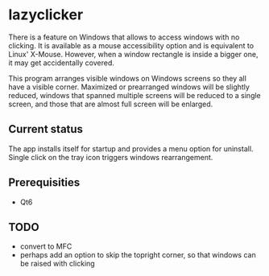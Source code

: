 # lazyclicker
There is a feature on Windows that allows to access windows with 
no clicking. It is available as a mouse accessibility option and 
is equivalent to Linux' X-Mouse. However, when a window rectangle 
is inside a bigger one, it may get accidentally covered.

This program arranges visible windows on Windows screens so they 
all have a visible corner. Maximized or prearranged windows will 
be slightly reduced, windows that spanned multiple screens will be 
reduced to a single screen, and those that are almost full screen
will be enlarged.
## Current status
The app installs itself for startup and provides a menu option for 
uninstall. Single click on the tray icon triggers windows 
rearrangement.
## Prerequisities
- Qt6
## TODO
- convert to MFC
- perhaps add an option to skip the topright corner, so that 
windows can be raised with clicking
